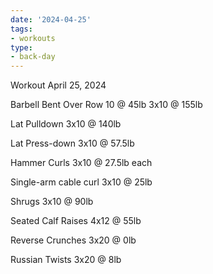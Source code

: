 ```yaml
---
date: '2024-04-25'
tags:
- workouts
type:
- back-day
---
```


Workout April 25, 2024

Barbell Bent Over Row
10 @ 45lb
3x10 @ 155lb

Lat Pulldown
3x10 @ 140lb

Lat Press-down
3x10 @ 57.5lb

Hammer Curls
3x10 @ 27.5lb each

Single-arm cable curl
3x10 @ 25lb

Shrugs
3x10 @ 90lb

Seated Calf Raises
4x12 @ 55lb

Reverse Crunches
3x20 @ 0lb

Russian Twists
3x20 @ 8lb